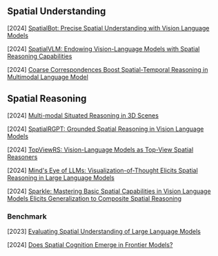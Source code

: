 ## Spatial Understanding

[2024] [SpatialBot: Precise Spatial Understanding with Vision Language Models](https://arxiv.org/abs/2406.13642)

[2024] [SpatialVLM: Endowing Vision-Language Models with Spatial Reasoning Capabilities](https://arxiv.org/abs/2401.12168)

[2024] [Coarse Correspondences Boost Spatial-Temporal Reasoning in Multimodal Language Model](https://arxiv.org/abs/2408.00754)





## Spatial Reasoning

[2024] [Multi-modal Situated Reasoning in 3D Scenes](https://arxiv.org/abs/2409.02389)

[2024] [SpatialRGPT: Grounded Spatial Reasoning in Vision Language Models](https://arxiv.org/abs/2406.01584)

[2024] [TopViewRS: Vision-Language Models as Top-View Spatial Reasoners](https://arxiv.org/abs/2406.02537)

[2024] [Mind's Eye of LLMs: Visualization-of-Thought Elicits Spatial Reasoning in Large Language Models](https://arxiv.org/abs/2404.03622)

[2024] [Sparkle: Mastering Basic Spatial Capabilities in Vision Language Models Elicits Generalization to Composite Spatial Reasoning](https://arxiv.org/abs/2410.16162)





### Benchmark

[2023] [Evaluating Spatial Understanding of Large Language Models](https://arxiv.org/abs/2310.14540)

[2024] [Does Spatial Cognition Emerge in Frontier Models?](https://arxiv.org/abs/2410.06468)